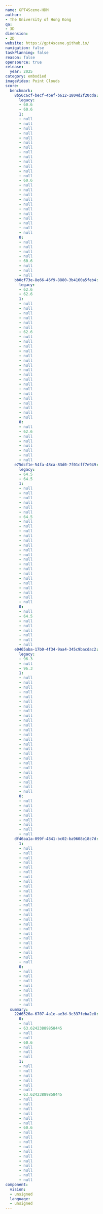 ```yaml
---
name: GPT4Scene-HDM
author:
- The University of Hong Kong
qa:
- 3D
dimension:
- 2D
website: https://gpt4scene.github.io/
navigation: false
taskPlanning: false
reason: false
opensource: true
release:
  year: 2025
category: embodied
imageVideo: Point Clouds
score:
  benchmark:
    8b56c6cf-becf-4bef-b612-1804d2f20cda:
      legacy:
      - 60.6
      - 60.6
      1:
      - null
      - null
      - null
      - null
      - null
      - null
      - null
      - null
      - null
      - null
      - null
      - null
      - null
      - 60.6
      - null
      - null
      - null
      - null
      - null
      - null
      - null
      - null
      - null
      - null
      - null
      0:
      - null
      - null
      - null
      - null
      - 60.6
      - null
      - null
      - null
    bb0cf73e-8e66-46f9-8880-3b4160a5feb4:
      legacy:
      - 62.6
      - 62.6
      1:
      - null
      - null
      - null
      - null
      - null
      - null
      - 62.6
      - null
      - null
      - null
      - null
      - null
      - null
      - null
      - null
      - null
      - null
      - null
      - null
      - null
      - null
      - null
      - null
      - null
      - null
      0:
      - null
      - 62.6
      - null
      - null
      - null
      - null
      - null
      - null
    e75dcf1e-54fa-48ca-83d0-7f01cff7e949:
      legacy:
      - 64.5
      - 64.5
      1:
      - null
      - null
      - null
      - null
      - null
      - null
      - 64.5
      - null
      - null
      - null
      - null
      - null
      - null
      - null
      - null
      - null
      - null
      - null
      - null
      - null
      - null
      - null
      - null
      - null
      - null
      0:
      - null
      - 64.5
      - null
      - null
      - null
      - null
      - null
      - null
    e0465aba-17b0-4f34-9aa4-345c9bacdac2:
      legacy:
      - 96.3
      - null
      - 96.3
      1:
      - null
      - null
      - null
      - null
      - null
      - null
      - null
      - null
      - null
      - null
      - null
      - null
      - null
      - null
      - null
      - null
      - null
      - null
      - null
      - null
      - null
      - null
      - null
      - null
      - null
      0:
      - null
      - null
      - null
      - null
      - null
      - null
      - null
      - null
    df46aa1a-099f-4841-bc02-ba9608e18c7d:
      1:
      - null
      - null
      - null
      - null
      - null
      - null
      - null
      - null
      - null
      - null
      - null
      - null
      - null
      - null
      - null
      - null
      - null
      - null
      - null
      - null
      - null
      - null
      - null
      - null
      - null
      0:
      - null
      - null
      - null
      - null
      - null
      - null
      - null
      - null
  summary:
    22d6526a-6707-4a1e-ae3d-9c337feba2e8:
      0:
      - null
      - 63.62423889858445
      - null
      - null
      - 60.6
      - null
      - null
      - null
      1:
      - null
      - null
      - null
      - null
      - null
      - null
      - 63.62423889858445
      - null
      - null
      - null
      - null
      - null
      - null
      - 60.6
      - null
      - null
      - null
      - null
      - null
      - null
      - null
      - null
      - null
      - null
      - null
component:
  vision:
  - unsigned
  language:
  - unsigned
---
```

